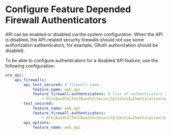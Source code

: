 <a id="web-api-firewall-authenticators"></a>

# Configure Feature Depended Firewall Authenticators

API can be enabled or disabled via the system configuration. When the API is disabled, the API-related security firewalls
should not use some authorization authenticators, for example, OAuth authorization should be disabled.

To be able to configure authenticators for a disabled API feature, use the following configuration:

```yaml
oro_api:
    api_firewalls:
        api_test_secured: # firewall name
            feature_name: web_api
            feature_firewall_authenticators: # list of authenticators that should be disabled when the feature specified in feature_name option is disabled
                - Oro\Bundle\TestBundle\Security\Core\Authentication\SomeAuthenticator
        test_secured:
            feature_name: web_api
            feature_firewall_authenticators:
                - Oro\Bundle\TestBundle\Security\Core\Authentication\SomeAuthenticator
        api_options:
            feature_name: web_api
```

<!-- Frontend -->
